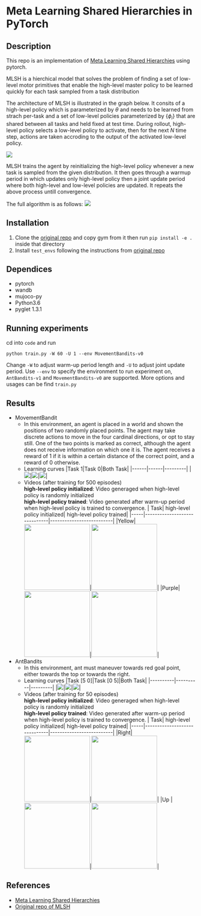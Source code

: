 # Meta Learning Shared Hierarchies in PyTorch

## Description

This repo is an implementation of [Meta Learning Shared Hierarchies](https://arxiv.org/abs/1710.09767) using pytorch.

MLSH is a hierchical model that solves the problem of finding a set of low-level motor primitives that enable the high-level master policy to be learned quickly for each task sampled from a task distribution

The architecture of MLSH is illustrated in the graph below. It consits of a high-level policy which is parameterized by $\theta$ and needs to be learned from strach per-task and a set of low-level policies parameterized by $\{\phi_i\}$ that are shared between all tasks and held fixed at test time. During rollout, high-level policy selects a low-level policy to activate, then for the next $N$ time step, actions are taken accroding to the output of the activated low-level policy.

![](assets/mlsh-arch.png)

MLSH trains the agent by reinitializing the high-level policy whenever a new task is sampled from the given distribution. It then goes through a warmup period in which updates only high-level policy then a joint update period where both high-level and low-level policies are updated. It repeats the above process untill convergence.

The full algorithm is as follows:
![](assets/mlsh_algo.png)



## Installation
1. Clone the [original repo](https://github.com/openai/mlsh) and copy gym from it then run `pip install -e .` inside that directory
1. Install `test_envs` following the instructions from [original repo](https://github.com/openai/mlsh)

## Dependices

- pytorch
- wandb
- mujoco-py
- Python3.6
- pyglet 1.3.1

## Running experiments

cd into `code` and run
```
python train.py -W 60 -U 1 --env MovementBandits-v0
```
Change `-W` to adjust warm-up period length and `-U` to adjust joint update period. Use `--env` to specify the environment to run experiment on, `AntBandits-v1` and `MovementBandits-v0` are supported. More options and usages can be find `train.py`  

## Results
- MovementBandit <br>
  - In this environment, an agent is placed in a world and shown the positions of two randomly placed points. The agent may take discrete actions to move in the four cardinal directions, or opt to stay still. One of the two points is marked as correct, although the agent does not receive information on which one it is. The agent receives a reward of 1 if it is within a certain distance of the correct point, and a reward of 0 otherwise.
  - Learning curves
    |Task 1|Task 0|Both Task|
    |------|------|---------|
    |![](assets/1_trained_reward_mb.png)|![](assets/0_trained_reward_mb.png)|![](assets/trained_reward_mb.png)|
  - Videos (after training for 500 episodes) <br>
    **high-level policy initialized**: Video generaged when high-level policy is randomly initialized<br/>
    **high-level policy trained**: Video generated after warm-up period when high-level policy is trained to convergence.
    | Task| high-level policy initialized| high-level policy trained| 
    |-----|------------------------------|--------------------------|
    |Yellow|<img src="assets/pretrain-video-0.gif" width="175">|<img src="assets/after-warmup-video-0.gif" width="175">|
    |Purple|<img src="assets/pretrain-video-1.gif" width="175">|<img src="assets/after-warmup-video-1.gif" width="175">|
- AntBandits <br>
  - In this environment, ant must maneuver towards red goal point, either towards the top or towards the right.
  - Learning curves
    |Task [5 0]|Task [0 5]|Both Task|
    |----------|----------|---------|
    |![](assets/50_trained_reward.png)|![](assets/05_trained_reward.png)|![](assets/trained_reward_ab.png)|
  - Videos (after training for 50 episodes)<br>
    **high-level policy initialized**: Video generaged when high-level policy is randomly initialized<br/>
    **high-level policy trained**: Video generated after warm-up period when high-level policy is trained to convergence.
    | Task| high-level policy initialized| high-level policy trained| 
    |-----|------------------------------|--------------------------|
    |Right|<img src="assets/pretrain-video-50.gif" width="175">|<img src="assets/warmup-video-50.gif" width="175">|
    |Up   |<img src="assets/pretrain-video-05.gif" width="175">|<img src="assets/warmup-video-05.gif" width="175">|


## References
- [Meta Learning Shared Hierarchies](https://arxiv.org/abs/1710.09767)
- [Original repo of MLSH](https://github.com/openai/mlsh)